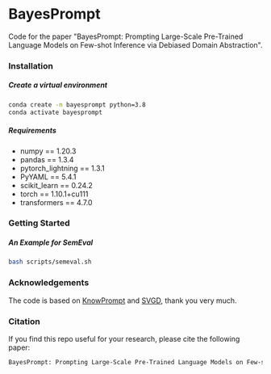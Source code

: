 # BayesPrompt
Code for the paper "BayesPrompt: Prompting Large-Scale Pre-Trained Language Models on Few-shot Inference via Debiased Domain Abstraction". 
### Installation
##### Create a virtual environment

```bash
conda create -n bayesprompt python=3.8
conda activate bayesprompt
```
##### Requirements

- numpy == 1.20.3
- pandas == 1.3.4
- pytorch_lightning == 1.3.1
- PyYAML == 5.4.1
- scikit_learn == 0.24.2
- torch == 1.10.1+cu111
- transformers == 4.7.0

### Getting Started
##### An Example for SemEval

```bash
bash scripts/semeval.sh
```

### Acknowledgements

The code is based on [KnowPrompt](https://github.com/zjunlp/KnowPrompt) and [SVGD](https://github.com/dilinwang820/Stein-Variational-Gradient-Descent), thank you very much.


### Citation
If you find this repo useful for your research, please cite the following paper: 
```bash
BayesPrompt: Prompting Large-Scale Pre-Trained Language Models on Few-shot Inference via Debiased Domain Abstraction
```
